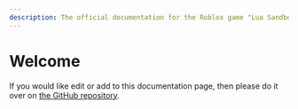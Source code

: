 ```yaml
---
description: The official documentation for the Roblox game "Lua Sandbox".
---
```


# Welcome

If you would like edit or add to this documentation page, then please do it over on [the GitHub repository](https://github.com/Lua-Sandbox/docs).
